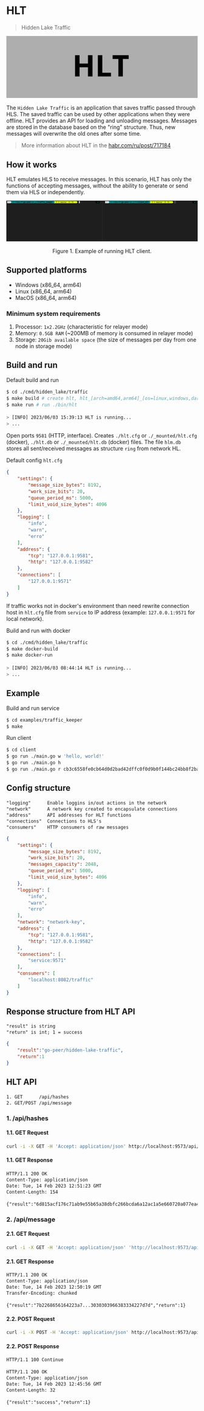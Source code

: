 # HLT

> Hidden Lake Traffic

<img src="_images/hlt_logo.png" alt="hlt_logo.png"/>

The `Hidden Lake Traffic` is an application that saves traffic passed through HLS. The saved traffic can be used by other applications when they were offline. HLT provides an API for loading and unloading messages. Messages are stored in the database based on the "ring" structure. Thus, new messages will overwrite the old ones after some time.

> More information about HLT in the [habr.com/ru/post/717184](https://habr.com/ru/post/717184/ "Habr HLT")

## How it works

HLT emulates HLS to receive messages. In this scenario, HLT has only the functions of accepting messages, without the ability to generate or send them via HLS or independently.

<p align="center"><img src="_images/hlt_client.gif" alt="hlt_client.gif"/></p>
<p align="center">Figure 1. Example of running HLT client.</p>

## Supported platforms

- Windows (x86_64, arm64)
- Linux (x86_64, arm64)
- MacOS (x86_64, arm64)

### Minimum system requirements

1. Processor: `1x2.2GHz` (characteristic for relayer mode)
2. Memory: `0.5GB RAM` (~200MB of memory is consumed in relayer mode)
3. Storage: `20Gib available space` (the size of messages per day from one node in storage mode)

## Build and run

Default build and run

```bash 
$ cd ./cmd/hidden_lake/traffic
$ make build # create hlt, hlt_[arch=amd64,arm64]_[os=linux,windows,darwin] and copy to ./bin
$ make run # run ./bin/hlt

> [INFO] 2023/06/03 15:39:13 HLT is running...
> ...
```

Open ports `9581` (HTTP, interface).
Creates `./hlt.cfg` or `./_mounted/hlt.cfg` (docker), `./hlt.db` or `./_mounted/hlt.db` (docker) files.
The file `hlm.db` stores all sent/received messages as structure `ring` from network HL. 

Default config `hlt.cfg`

```json
{
	"settings": {
		"message_size_bytes": 8192,
		"work_size_bits": 20,
		"queue_period_ms": 5000,
		"limit_void_size_bytes": 4096
	},
	"logging": [
		"info",
		"warn",
		"erro"
	],
	"address": {
		"tcp": "127.0.0.1:9581",
		"http": "127.0.0.1:9582"
	},
	"connections": [
		"127.0.0.1:9571"
	]
}
```

If traffic works not in docker's environment than need rewrite connection host in `hlt.cfg` file from `service` to IP address (example: `127.0.0.1:9571` for local network).

Build and run with docker

```bash 
$ cd ./cmd/hidden_lake/traffic
$ make docker-build 
$ make docker-run

> [INFO] 2023/06/03 08:44:14 HLT is running...
> ...
```

## Example 

Build and run service
```bash
$ cd examples/traffic_keeper
$ make
```

Run client
```bash
$ cd client
$ go run ./main.go w 'hello, world!'
$ go run ./main.go h
$ go run ./main.go r cb3c6558fe0cb64d0d2bad42dffc0f0d9b0f144bc24bb8f2ba06313af9297be4 # hash get by 'h' option
```

## Config structure

```
"logging"      Enable loggins in/out actions in the network
"network"      A network key created to encapsulate connections
"address"      API addresses for HLT functions
"connections"  Connections to HLS's
"consumers"    HTTP consumers of raw messages
```

```json
{
	"settings": {
		"message_size_bytes": 8192,
		"work_size_bits": 20,
		"messages_capacity": 2048,
		"queue_period_ms": 5000,
		"limit_void_size_bytes": 4096
	},
	"logging": [
		"info",
		"warn",
		"erro"
	],
	"network": "network-key",
	"address": {
		"tcp": "127.0.0.1:9581",
		"http": "127.0.0.1:9582"
	},
	"connections": [
		"service:9571"
	],
	"consumers": [
        "localhost:8082/traffic"
    ]
}
```

## Response structure from HLT API

```
"result" is string
"return" is int; 1 = success
```

```json
{
	"result":"go-peer/hidden-lake-traffic",
	"return":1
}
```

## HLT API

```
1. GET      /api/hashes
2. GET/POST /api/message
```

### 1. /api/hashes

#### 1.1. GET Request

```bash
curl -i -X GET -H 'Accept: application/json' http://localhost:9573/api/hashes
```

#### 1.1. GET Response

```
HTTP/1.1 200 OK
Content-Type: application/json
Date: Tue, 14 Feb 2023 12:51:23 GMT
Content-Length: 154

{"result":"6d815acf176c71ab9e55b65a38dbfc266bcda6a12ac1a5e660720a077ea4bd23,31f3f211c1ccbe2ab367e743e109f7f9702521447e5f6348ef0d8ab7a1ccd756","return":1}
```

### 2. /api/message

#### 2.1. GET Request

```bash
curl -i -X GET -H 'Accept: application/json' 'http://localhost:9573/api/message?hash=31f3f211c1ccbe2ab367e743e109f7f9702521447e5f6348ef0d8ab7a1ccd756'
```

#### 2.1. GET Response

```
HTTP/1.1 200 OK
Content-Type: application/json
Date: Tue, 14 Feb 2023 12:50:19 GMT
Transfer-Encoding: chunked

{"result":"7b2268656164223a7...3030303966383334227d7d","return":1}
```

#### 2.2. POST Request

```bash
curl -i -X POST -H 'Accept: application/json' http://localhost:9573/api/message -d @README_message.json
```

#### 2.2. POST Response

```
HTTP/1.1 100 Continue

HTTP/1.1 200 OK
Content-Type: application/json
Date: Tue, 14 Feb 2023 12:45:56 GMT
Content-Length: 32

{"result":"success","return":1}
```
